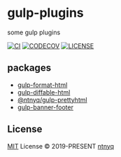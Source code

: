 # gulp-plugins

some gulp plugins

[![CI](https://github.com/ntnyq/gulp-plugins/actions/workflows/ci.yml/badge.svg)](https://github.com/ntnyq/gulp-plugins/actions/workflows/ci.yml)
[![CODECOV](https://codecov.io/github/ntnyq/gulp-plugins/branch/main/graph/badge.svg)](https://codecov.io/github/ntnyq/gulp-plugins)
[![LICENSE](https://img.shields.io/github/license/ntnyq/gulp-plugins?logo=github)](https://github.com/ntnyq/gulp-plugins/blob/master/LICENSE)

## packages

- [gulp-format-html](./packages/gulp-format-html)
- [gulp-diffable-html](./packages/gulp-diffable-html)
- [@ntnyq/gulp-prettyhtml](./packages/gulp-prettyhtml)
- [gulp-banner-footer](./packages/gulp-banner-footer)

## License

[MIT](./LICENSE) License © 2019-PRESENT [ntnyq](https://github.com/ntnyq)
